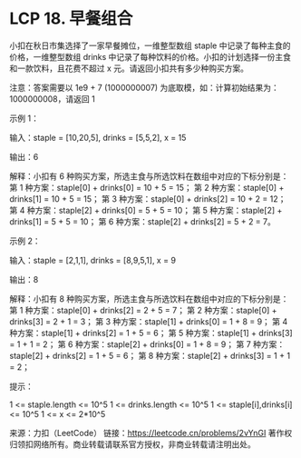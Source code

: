 # LCP 18. 早餐组合

小扣在秋日市集选择了一家早餐摊位，一维整型数组 staple 中记录了每种主食的价格，一维整型数组 drinks 中记录了每种饮料的价格。小扣的计划选择一份主食和一款饮料，且花费不超过 x 元。请返回小扣共有多少种购买方案。

注意：答案需要以 1e9 + 7 (1000000007) 为底取模，如：计算初始结果为：1000000008，请返回 1

示例 1：

输入：staple = [10,20,5], drinks = [5,5,2], x = 15

输出：6

解释：小扣有 6 种购买方案，所选主食与所选饮料在数组中对应的下标分别是：
第 1 种方案：staple[0] + drinks[0] = 10 + 5 = 15；
第 2 种方案：staple[0] + drinks[1] = 10 + 5 = 15；
第 3 种方案：staple[0] + drinks[2] = 10 + 2 = 12；
第 4 种方案：staple[2] + drinks[0] = 5 + 5 = 10；
第 5 种方案：staple[2] + drinks[1] = 5 + 5 = 10；
第 6 种方案：staple[2] + drinks[2] = 5 + 2 = 7。

示例 2：

输入：staple = [2,1,1], drinks = [8,9,5,1], x = 9

输出：8

解释：小扣有 8 种购买方案，所选主食与所选饮料在数组中对应的下标分别是：
第 1 种方案：staple[0] + drinks[2] = 2 + 5 = 7；
第 2 种方案：staple[0] + drinks[3] = 2 + 1 = 3；
第 3 种方案：staple[1] + drinks[0] = 1 + 8 = 9；
第 4 种方案：staple[1] + drinks[2] = 1 + 5 = 6；
第 5 种方案：staple[1] + drinks[3] = 1 + 1 = 2；
第 6 种方案：staple[2] + drinks[0] = 1 + 8 = 9；
第 7 种方案：staple[2] + drinks[2] = 1 + 5 = 6；
第 8 种方案：staple[2] + drinks[3] = 1 + 1 = 2；

提示：

1 <= staple.length <= 10^5
1 <= drinks.length <= 10^5
1 <= staple[i],drinks[i] <= 10^5
1 <= x <= 2*10^5

来源：力扣（LeetCode）
链接：https://leetcode.cn/problems/2vYnGI
著作权归领扣网络所有。商业转载请联系官方授权，非商业转载请注明出处。